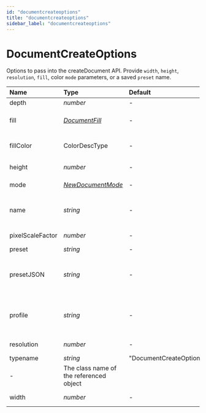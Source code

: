```yaml
---
id: "documentcreateoptions"
title: "documentcreateoptions"
sidebar_label: "documentcreateoptions"
---
```


# DocumentCreateOptions

Options to pass into the createDocument API.
Provide `width`, `height`, `resolution`, `fill`, color `mode` parameters, or a saved `preset` name.

| Name | Type | Default | Range | Description |
| :------ | :------ | :------ | :------ | :------ |
| depth | *number* | - | - | Depth |
| fill | [*DocumentFill*](/ps_reference/modules/Constants/#documentfill) | - | - | Fill color of the document |
| fillColor | ColorDescType | - | - | Custom fill color of the document |
| height | *number* | - | - | Height of image in px |
| mode | [*NewDocumentMode*](/ps_reference/modules/Constants/#newdocumentmode) | - | - | ImageMode class |
| name | *string* | - | - | The name to give the new document |
| pixelScaleFactor | *number* | - | - | Pixel Scale Factor |
| preset | *string* | - | - | Preset |
| presetJSON | *string* | - | - | JSON Preset, requires JSONified string |
| profile | *string* | - | - | Color Profile using profile name |
| resolution | *number* | - | - | Resolution of image |
| typename | *string* | &quot;DocumentCreateOptions&quot;
 | - | The class name of the referenced object |
| width | *number* | - | - | Width of image in px |
